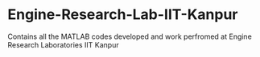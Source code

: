 # Engine-Research-Lab-IIT-Kanpur
Contains all the MATLAB codes developed and work perfromed at Engine Research Laboratories IIT Kanpur
